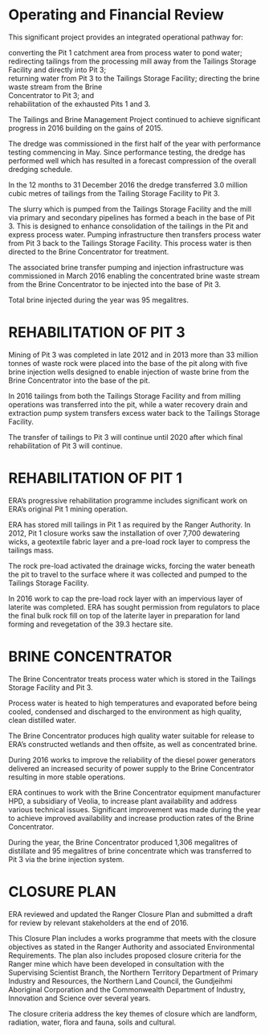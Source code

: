 # Operating and Financial Review

This significant project provides an integrated operational pathway for:

converting the Pit 1 catchment area from process water to pond water;   
redirecting tailings from the processing mill away from the Tailings Storage Facility and directly into Pit 3;   
returning water from Pit 3 to the Tailings Storage Facility; directing the brine waste stream from the Brine   
Concentrator to Pit 3; and   
rehabilitation of the exhausted Pits 1 and 3.

The Tailings and Brine Management Project continued to achieve significant progress in 2016 building on the gains of 2015.

The dredge was commissioned in the first half of the year with performance testing commencing in May. Since performance testing, the dredge has performed well which has resulted in a forecast compression of the overall dredging schedule.

In the 12 months to 31 December 2016 the dredge transferred 3.0 million cubic metres of tailings from the Tailing Storage Facility to Pit 3.

The slurry which is pumped from the Tailings Storage Facility and the mill via primary and secondary pipelines has formed a beach in the base of Pit 3. This is designed to enhance consolidation of the tailings in the Pit and express process water. Pumping infrastructure then transfers process water from Pit 3 back to the Tailings Storage Facility. This process water is then directed to the Brine Concentrator for treatment.

The associated brine transfer pumping and injection infrastructure was commissioned in March 2016 enabling the concentrated brine waste stream from the Brine Concentrator to be injected into the base of Pit 3.

Total brine injected during the year was 95 megalitres.

# REHABILITATION OF PIT 3

Mining of Pit 3 was completed in late 2012 and in 2013 more than 33 million tonnes of waste rock were placed into the base of the pit along with five brine injection wells designed to enable injection of waste brine from the Brine Concentrator into the base of the pit.

In 2016 tailings from both the Tailings Storage Facility and from milling operations was transferred into the pit, while a water recovery drain and extraction pump system transfers excess water back to the Tailings Storage Facility.

The transfer of tailings to Pit 3 will continue until 2020 after which final rehabilitation of Pit 3 will continue.

# REHABILITATION OF PIT 1

ERA’s progressive rehabilitation programme includes significant work on ERA’s original Pit 1 mining operation.

ERA has stored mill tailings in Pit 1 as required by the Ranger Authority. In 2012, Pit 1 closure works saw the installation of over 7,700 dewatering wicks, a geotextile fabric layer and a pre-load rock layer to compress the tailings mass.

The rock pre-load activated the drainage wicks, forcing the water beneath the pit to travel to the surface where it was collected and pumped to the Tailings Storage Facility.

In 2016 work to cap the pre-load rock layer with an impervious layer of laterite was completed. ERA has sought permission from regulators to place the final bulk rock fill on top of the laterite layer in preparation for land forming and revegetation of the 39.3 hectare site.

# BRINE CONCENTRATOR

The Brine Concentrator treats process water which is stored in the Tailings Storage Facility and Pit 3.

Process water is heated to high temperatures and evaporated before being cooled, condensed and discharged to the environment as high quality, clean distilled water.

The Brine Concentrator produces high quality water suitable for release to ERA’s constructed wetlands and then offsite, as well as concentrated brine.

During 2016 works to improve the reliability of the diesel power generators delivered an increased security of power supply to the Brine Concentrator resulting in more stable operations.

ERA continues to work with the Brine Concentrator equipment manufacturer HPD, a subsidiary of Veolia, to increase plant availability and address various technical issues. Significant improvement was made during the year to achieve improved availability and increase production rates of the Brine Concentrator.

During the year, the Brine Concentrator produced 1,306 megalitres of distillate and 95 megalitres of brine concentrate which was transferred to Pit 3 via the brine injection system.

# CLOSURE PLAN

ERA reviewed and updated the Ranger Closure Plan and submitted a draft for review by relevant stakeholders at the end of 2016.

This Closure Plan includes a works programme that meets with the closure objectives as stated in the Ranger Authority and associated Environmental Requirements. The plan also includes proposed closure criteria for the Ranger mine which have been developed in consultation with the Supervising Scientist Branch, the Northern Territory Department of Primary Industry and Resources, the Northern Land Council, the Gundjeihmi Aboriginal Corporation and the Commonwealth Department of Industry, Innovation and Science over several years.

The closure criteria address the key themes of closure which are landform, radiation, water, flora and fauna, soils and cultural.